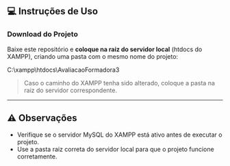 ## 💻 Instruções de Uso

### Download do Projeto
Baixe este repositório e **coloque na raiz do servidor local** (htdocs do XAMPP), criando uma pasta com o mesmo nome do projeto:

C:\xampp\htdocs\AvaliacaoFormadora3

> Caso o caminho do XAMPP tenha sido alterado, coloque a pasta na raiz do servidor correspondente.

---

## ⚠️ Observações

- Verifique se o servidor MySQL do XAMPP está ativo antes de executar o projeto.  
- Use a pasta raiz correta do servidor local para que o projeto funcione corretamente.  

